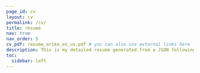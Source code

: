 ```yaml
---
page_id: cv
layout: cv
permalink: /cv/
title: rèsumè
nav: true
nav_order: 5
cv_pdf: resume_eriko_en_us.pdf # you can also use external links here
description: This is my detailed resume generated from a JSON following the "Resume JSON" schema, which is a standard for resume creation. If you’d like a summarized version, I have a PDF version generated via LaTeX; please click the "PDF" button above.
toc:
  sidebar: left
---
```

